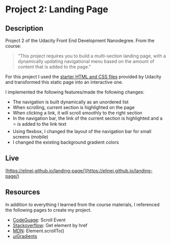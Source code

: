 # Project 2: Landing Page
## Description

Project 2 of the Udacity Front End Development Nanodegree. From the course: 
> "This project requires you to build a multi-section landing page, with a dynamically updating navigational menu based on the amount of content that is added to the page." 

For this project I used the [starter HTML and CSS files](https://github.com/udacity/fend/tree/refresh-2019/projects/landing-page) provided by Udacity and transformed this static page into an interactive one. 

I implemented the following features/made the following changes:
* The navigation is built dynamically as an unordered list
* When scrolling, current section is highlighted on the page
* When clicking a link, it will scroll smoothly to the right section
* In the navigation bar, the link of the current section is highlighted and a :star: is added to the link text
* Using flexbox, I changed the layout of the navigation bar for small screens (mobile)
* I changed the existing background gradient colors

## Live

[https://elinej.github.io/landing-page/](https://elinej.github.io/landing-page/)

## Resources

In addition to everything I learned from the course materials, I referenced the following pages to create my project.

* [CodeGuage](https://www.codeguage.com/courses/js/events-scroll-event): Scroll Event
* [Stackoverflow](https://stackoverflow.com/questions/10572735/javascript-getelement-by-href): Get element by href
* [MDN](https://developer.mozilla.org/en-US/docs/Web/API/Element/scrollTo): Element.scrollTo()
* [uiGradients](https://uigradients.com/)